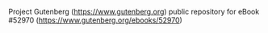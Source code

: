 Project Gutenberg (https://www.gutenberg.org) public repository for
eBook #52970 (https://www.gutenberg.org/ebooks/52970)
